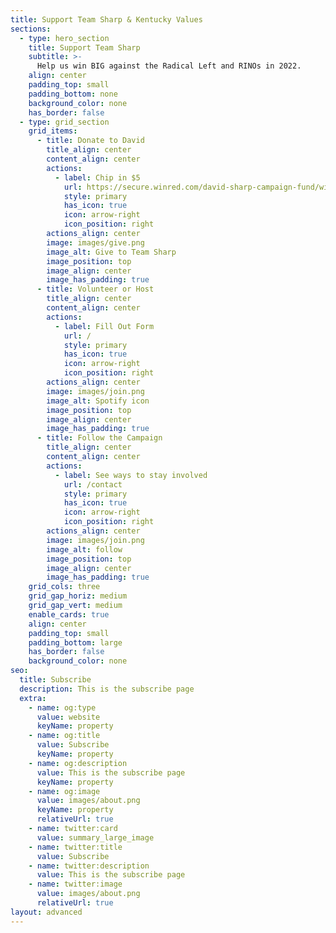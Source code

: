 ```yaml
---
title: Support Team Sharp & Kentucky Values
sections:
  - type: hero_section
    title: Support Team Sharp
    subtitle: >-
      Help us win BIG against the Radical Left and RINOs in 2022.
    align: center
    padding_top: small
    padding_bottom: none
    background_color: none
    has_border: false
  - type: grid_section
    grid_items:
      - title: Donate to David
        title_align: center
        content_align: center
        actions:
          - label: Chip in $5
            url: https://secure.winred.com/david-sharp-campaign-fund/win
            style: primary
            has_icon: true
            icon: arrow-right
            icon_position: right
        actions_align: center
        image: images/give.png
        image_alt: Give to Team Sharp
        image_position: top
        image_align: center
        image_has_padding: true
      - title: Volunteer or Host
        title_align: center
        content_align: center
        actions:
          - label: Fill Out Form
            url: /
            style: primary
            has_icon: true
            icon: arrow-right
            icon_position: right
        actions_align: center
        image: images/join.png
        image_alt: Spotify icon
        image_position: top
        image_align: center
        image_has_padding: true
      - title: Follow the Campaign
        title_align: center
        content_align: center
        actions:
          - label: See ways to stay involved
            url: /contact
            style: primary
            has_icon: true
            icon: arrow-right
            icon_position: right
        actions_align: center
        image: images/join.png
        image_alt: follow
        image_position: top
        image_align: center
        image_has_padding: true
    grid_cols: three
    grid_gap_horiz: medium
    grid_gap_vert: medium
    enable_cards: true
    align: center
    padding_top: small
    padding_bottom: large
    has_border: false
    background_color: none
seo:
  title: Subscribe
  description: This is the subscribe page
  extra:
    - name: og:type
      value: website
      keyName: property
    - name: og:title
      value: Subscribe
      keyName: property
    - name: og:description
      value: This is the subscribe page
      keyName: property
    - name: og:image
      value: images/about.png
      keyName: property
      relativeUrl: true
    - name: twitter:card
      value: summary_large_image
    - name: twitter:title
      value: Subscribe
    - name: twitter:description
      value: This is the subscribe page
    - name: twitter:image
      value: images/about.png
      relativeUrl: true
layout: advanced
---
```

